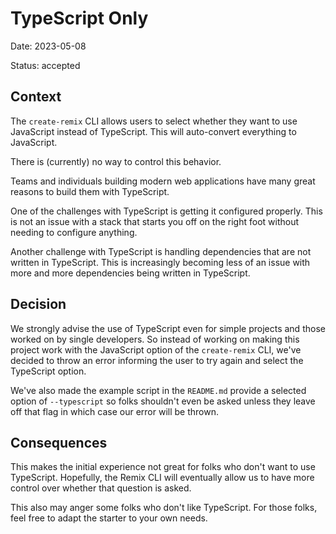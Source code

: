 # TypeScript Only

Date: 2023-05-08

Status: accepted

## Context

The `create-remix` CLI allows users to select whether they want to use
JavaScript instead of TypeScript. This will auto-convert everything to
JavaScript.

There is (currently) no way to control this behavior.

Teams and individuals building modern web applications have many great reasons
to build them with TypeScript.

One of the challenges with TypeScript is getting it configured properly. This is
not an issue with a stack that starts you off on the right foot without needing
to configure anything.

Another challenge with TypeScript is handling dependencies that are not written
in TypeScript. This is increasingly becoming less of an issue with more and more
dependencies being written in TypeScript.

## Decision

We strongly advise the use of TypeScript even for simple projects and those
worked on by single developers. So instead of working on making this project
work with the JavaScript option of the `create-remix` CLI, we've decided to
throw an error informing the user to try again and select the TypeScript option.

We've also made the example script in the `README.md` provide a selected option
of `--typescript` so folks shouldn't even be asked unless they leave off that
flag in which case our error will be thrown.

## Consequences

This makes the initial experience not great for folks who don't want to use
TypeScript. Hopefully, the Remix CLI will eventually allow us to have more
control over whether that question is asked.

This also may anger some folks who don't like TypeScript. For those folks, feel
free to adapt the starter to your own needs.
